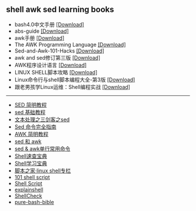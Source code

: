 ## shell awk sed learning books
- bash4.0中文手册 [[Download]](/shell/book/bash4.0中文手册.pdf)
- abs-guide [[Download]](/shell/book/abs-guide.pdf)
- awk手册 [[Download]](/shell/book/awk手册.pdf)
- The AWK Programming Language [[Download]](/shell/book/The.AWK.Programming.Language.pdf)
- Sed-and-Awk-101-Hacks [[Download]](/shell/book/Sed-and-Awk-101-Hacks.pdf)
- awk and sed修订第三版 [[Download]](/shell/book/awk%20and%20sed修订第三版.pdf)
- AWK程序设计语言 [[Download]](/shell/book/AWK程序设计语言.pdf)
- LINUX SHELL脚本攻略 [[Download]](/shell/book/LINUX%20SHELL脚本攻略(中文版带书签).pdf)
- Linux命令行与shell脚本编程大全-第3版 [[Download]](/shell/book/Linux命令行与shell脚本编程大全%20%20第3版.pdf)
- 跟老男孩学Linux运维：Shell编程实战 [[Download]](/shell/book/跟老男孩学Linux运维：Shell编程实战.pdf)
---
- [SED 简明教程](https://coolshell.cn/articles/9104.html)
- [sed 基础教程](https://www.twle.cn/c/yufei/sed/sed-basic-index.html)
- [文本处理之三剑客之sed](https://www.devopssec.cn/2018/08/08/Shell%E5%85%A5%E9%97%A8%E5%88%B0%E7%B2%BE%E9%80%9A-%E6%96%87%E6%9C%AC%E5%A4%84%E7%90%86%E4%B8%89%E5%89%91%E5%AE%A2%E4%B9%8Bsed/)
- [Sed 命令完全指南](https://linux.cn/article-10232-1.html)
- [AWK 简明教程](https://coolshell.cn/articles/9070.html)
- [sed 和 awk](http://wanggen.myweb.hinet.net/ach3/ach3.html?MywebPageId=2017191508402748485&MywebPageId=2017191508403803949#sed_and_awk)
- [sed & awk单行常用命令](https://github.com/anzhihe/learning/blob/master/shell/book/sed-and-awk-oneline)
- [Shell速查宝典](https://chegva.com/2056.html)
- [Shell学习宝典](https://chegva.com/3401.html)
- [脚本之家·linux shell专栏](https://www.jb51.net/list/list_235_1.htm)
- [101 shell script](https://github.com/anzhihe/learning/blob/master/shell/book/101_shell_script.md)
- [Shell Script](https://bash.cyberciti.biz/)
- [explainshell](https://explainshell.com/)
- [ShellCheck](https://www.shellcheck.net/)
- [pure-bash-bible](https://github.com/dylanaraps/pure-bash-bible)
